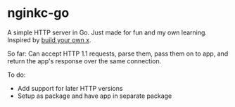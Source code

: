 # nginkc-go

A simple HTTP server in Go. Just made for fun and my own learning. Inspired by [build your own x](https://github.com/codecrafters-io/build-your-own-x).

So far:
Can accept HTTP 1.1 requests, parse them, pass them on to app, and return the app's response over the same connection.

To do:
- Add support for later HTTP versions
- Setup as package and have app in separate package
